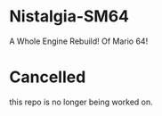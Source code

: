 # Nistalgia-SM64

A Whole Engine Rebuild! Of Mario 64!
# Cancelled
this repo is no longer being worked on.
